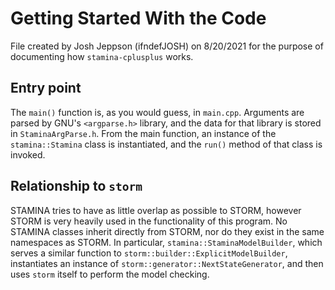 # Getting Started With the Code

File created by Josh Jeppson (ifndefJOSH) on 8/20/2021 for the purpose of documenting how `stamina-cplusplus` works.

## Entry point

The `main()` function is, as you would guess, in `main.cpp`. Arguments are parsed by GNU's `<argparse.h>` library, and the data for that library is stored in `StaminaArgParse.h`. From the main function, an instance of the `stamina::Stamina` class is instantiated, and the `run()` method of that class is invoked.

## Relationship to `storm`

STAMINA tries to have as little overlap as possible to STORM, however STORM is very heavily used in the functionality of this program. No STAMINA classes inherit directly from STORM, nor do they exist in the same namespaces as STORM. In particular, `stamina::StaminaModelBuilder`, which serves a similar function to `storm::builder::ExplicitModelBuilder`, instantiates an instance of `storm::generator::NextStateGenerator`, and then uses `storm` itself to perform the model checking.